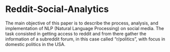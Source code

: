 # Reddit-Social-Analytics
The main objective of this paper is to describe the process, analysis, and implementation of NLP (Natural Language Processing) on social media. 
The task consisted in getting access to reddit and from there gather the information of a subreddit forum, in this case called “r/politics”, 
with focus in domestic politics in the USA.
